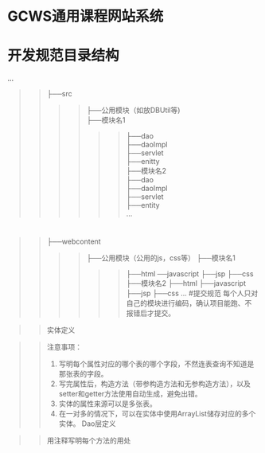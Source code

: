 GCWS通用课程网站系统
===================
开发规范目录结构
===============
...
>>├──src<br>
>>>>├──公用模块（如放DBUtil等)<br>
>>>>├──模块名1<br>
>>>>>>├──dao<br>
>>>>>>├──daoImpl<br>
>>>>>>├──servlet<br>
>>>>>>├──enitty<br>
>>├──模块名2<br>
>>>>>>├──dao<br>
>>>>>>├──daoImpl<br>
>>>>>>├──servlet<br>
>>>>>>├──entity<br>
...
#
>>├──webcontent
>>>>├──公用模块（公用的js，css等）
>>>>├──模块名1
>>>>>>├──html
>>>>>>──javascript
>>>>>>├──jsp
>>>>>>├──css
>>>>├──模块名2
>>>>>>├──html
>>>>>>├──javascript
>>>>>>├──jsp
>>>>>>├──css
...
#提交规范
>>每个人只对自己的模块进行编码，确认项目能跑、不报错后才提交。

>>实体定义	
 
>>注意事项：
>>1.	写明每个属性对应的哪个表的哪个字段，不然连表查询不知道是那张表的字段。
>>2.	写完属性后，构造方法（带参构造方法和无参构造方法），以及setter和getter方法使用自动生成，避免出错。
>>3.	实体的属性来源可以是多张表。
>>4.	在一对多的情况下，可以在实体中使用ArrayList储存对应的多个实体。
>>Dao层定义


>>用注释写明每个方法的用处
